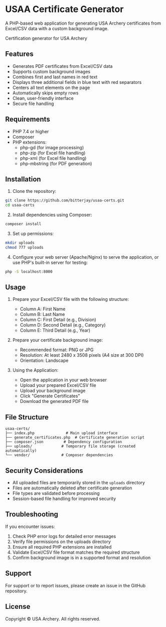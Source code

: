# USAA Certificate Generator

A PHP-based web application for generating USA Archery certificates from Excel/CSV data with a custom background image.

Certification generator for USA Archery

## Features

- Generates PDF certificates from Excel/CSV data
- Supports custom background images
- Combines first and last names in red text
- Displays three additional fields in blue text with red separators
- Centers all text elements on the page
- Automatically skips empty rows
- Clean, user-friendly interface
- Secure file handling

## Requirements

- PHP 7.4 or higher
- Composer
- PHP extensions:
  - php-gd (for image processing)
  - php-zip (for Excel file handling)
  - php-xml (for Excel file handling)
  - php-mbstring (for PDF generation)

## Installation

1. Clone the repository:
```bash
git clone https://github.com/bitterjay/usaa-certs.git
cd usaa-certs
```

2. Install dependencies using Composer:
```bash
composer install
```

3. Set up permissions:
```bash
mkdir uploads
chmod 777 uploads
```

4. Configure your web server (Apache/Nginx) to serve the application, or use PHP's built-in server for testing:
```bash
php -S localhost:8000
```

## Usage

1. Prepare your Excel/CSV file with the following structure:
   - Column A: First Name
   - Column B: Last Name
   - Column C: First Detail (e.g., Division)
   - Column D: Second Detail (e.g., Category)
   - Column E: Third Detail (e.g., Year)

2. Prepare your certificate background image:
   - Recommended format: PNG or JPG
   - Resolution: At least 2480 x 3508 pixels (A4 size at 300 DPI)
   - Orientation: Landscape

3. Using the Application:
   - Open the application in your web browser
   - Upload your prepared Excel/CSV file
   - Upload your background image
   - Click "Generate Certificates"
   - Download the generated PDF file

## File Structure

```
usaa-certs/
├── index.php              # Main upload interface
├── generate_certificates.php  # Certificate generation script
├── composer.json         # Dependency configuration
├── uploads/             # Temporary file storage (created automatically)
└── vendor/              # Composer dependencies
```

## Security Considerations

- All uploaded files are temporarily stored in the `uploads` directory
- Files are automatically deleted after certificate generation
- File types are validated before processing
- Session-based file handling for improved security

## Troubleshooting

If you encounter issues:

1. Check PHP error logs for detailed error messages
2. Verify file permissions on the uploads directory
3. Ensure all required PHP extensions are installed
4. Validate Excel/CSV file format matches the required structure
5. Confirm background image is in a supported format and resolution

## Support

For support or to report issues, please create an issue in the GitHub repository.

## License

Copyright © USA Archery. All rights reserved.
